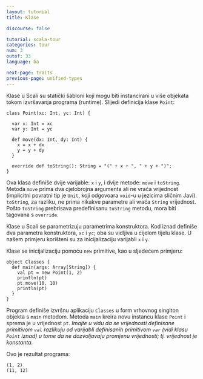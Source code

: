 ```yaml
---
layout: tutorial
title: Klase

discourse: false

tutorial: scala-tour
categories: tour
num: 3
outof: 33
language: ba

next-page: traits
previous-page: unified-types
---
```


Klase u Scali su statički šabloni koji mogu biti instancirani u više objekata tokom izvršavanja programa (runtime).
Slijedi definicija klase `Point`:

    class Point(xc: Int, yc: Int) {
	
      var x: Int = xc
      var y: Int = yc
	  
      def move(dx: Int, dy: Int) {
        x = x + dx
        y = y + dy
      }
	  
      override def toString(): String = "(" + x + ", " + y + ")";
    }

Ova klasa definiše dvije varijable: `x` i `y`, i dvije metode: `move` i `toString`. 
Metoda `move` prima dva cjelobrojna argumenta ali ne vraća vrijednost (implicitni povratni tip je `Unit`,
koji odgovoara `void`-u u jezicima sličnim Javi). `toString`, za razliku, ne prima nikakve parametre ali vraća `String` vrijednost.
Pošto `toString` prebrisava predefinisanu `toString` metodu, mora biti tagovana s `override`.

Klase u Scali se parametrizuju parametrima konstruktora. Kod iznad definiše dva parametra konstruktora, `xc` i `yc`; 
oba su vidljiva u cijelom tijelu klase. U našem primjeru korišteni su za inicijalizaciju varijabli `x` i `y`.

Klase se inicijalizaciju pomoću `new` primitive, kao u sljedećem primjeru:

    object Classes {
      def main(args: Array[String]) {
        val pt = new Point(1, 2)
        println(pt)
        pt.move(10, 10)
        println(pt)
      }
    }

Program definiše izvršnu aplikaciju `Classes` u form vrhovnog singlton objekta s `main` metodom. 
Metoda `main` kreira novu instancu klase `Point` i sprema je u vrijednost `pt`.
_Imajte u vidu da se vrijednosti definisane primitivom `val` razlikuju 
od varijabli definisanih primitivom `var` (vidi klasu `Point` iznad) 
u tome da ne dozvoljavaju promjenu vrijednosti; tj. vrijednost je konstanta._

Ovo je rezultat programa:

    (1, 2)
    (11, 12)
